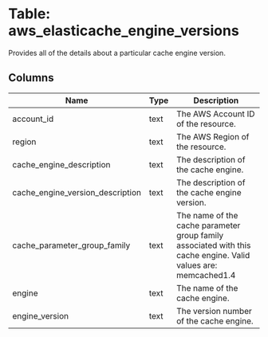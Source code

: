 
# Table: aws_elasticache_engine_versions
Provides all of the details about a particular cache engine version.
## Columns
| Name        | Type           | Description  |
| ------------- | ------------- | -----  |
|account_id|text|The AWS Account ID of the resource.|
|region|text|The AWS Region of the resource.|
|cache_engine_description|text|The description of the cache engine.|
|cache_engine_version_description|text|The description of the cache engine version.|
|cache_parameter_group_family|text|The name of the cache parameter group family associated with this cache engine. Valid values are: memcached1.4 | memcached1.5 | memcached1.6 | redis2.6 | redis2.8 | redis3.2 | redis4.0 | redis5.0 | redis6.x|
|engine|text|The name of the cache engine.|
|engine_version|text|The version number of the cache engine.|
